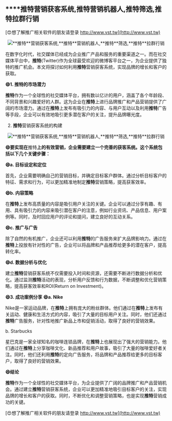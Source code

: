 ## ****推特**营销获客系统,**推特**营销机器人,**推特**筛选,**推特**拉群行销**

[😍想了解推广相关软件的朋友请登录 http://www.vst.tw](http://www.vst.tw)

 <center><img src="https://vst.tw/MP4/tuiguang/png/2.png" alt="**推特**营销获客系统,**推特**营销机器人,**推特**筛选,**推特**拉群行销"></center>

在数字化时代，社交媒体已经成为企业推广产品和服务的重要渠道之一。而在社交媒体平台中，**推特**(Twitter)作为全球最受欢迎的微博客平台之一，为企业提供了独特的推广机会。本文将探讨如何利用**推特**营销获客系统，实现品牌的增长和客户的获取。

**😄1. **推特**的市场潜力**

**推特**作为一个全球性的社交媒体平台，拥有数以亿计的用户，涵盖了各个年龄段、不同背景和兴趣爱好的人群。这为企业在**推特**上进行品牌推广和产品营销提供了广阔的市场潜力。通过在**推特**上发布有吸引力的内容、与用户互动以及利用**推特**广告等手段，企业可以有效地吸引更多潜在客户的关注，提升品牌曝光度。

2. **推特**营销获客系统的构建

 <center><img src="https://vst.tw/MP4/tuiguang/png/5.png" alt="**推特**营销获客系统,**推特**营销机器人,**推特**筛选,**推特**拉群行销"></center>

**😄要实现在**推特**上的有效营销，企业需要建立一个完善的获客系统。这个系统包括以下几个关键步骤：**

**😄a. 目标设定和定位**

首先，企业需要明确自己的营销目标，并确定目标客户群体。通过分析目标客户的特征、需求和行为，可以更加精准地制定**推特**营销策略，提高获客效率。

**😄b. 内容策略**

在**推特**上发布高质量的内容是吸引用户关注的关键。企业可以通过分享有趣、有用、具有吸引力的内容来吸引潜在客户的注意，例如行业资讯、产品信息、用户案例等。同时，及时回应用户的评论和提问，建立良好的互动关系。

**😄c. 推广与广告**

除了自然的有机推广，企业还可以利用**推特**的广告服务来扩大品牌影响力。通过在**推特**上投放有针对性的广告，企业可以将品牌和产品推荐给更多的潜在客户，提高转化率。

**😄d. 数据分析与优化**

建立**推特**营销获客系统不仅需要投入时间和资源，还需要不断进行数据分析和优化。通过监测**推特**活动的表现，分析用户反馈和行为数据，不断调整和优化营销策略，提高获客效率和ROI(Return on Investment)。

**😄3. 成功案例分享**
**😄a. Nike**

Nike是一家运动品牌，在**推特**上拥有庞大的粉丝群体。他们通过在**推特**上发布有关运动、健康和生活方式的内容，吸引了大量的目标用户关注。同时，他们还通过**推特**广告服务，针对性地推广新品上市和促销活动，取得了良好的营销效果。

b. Starbucks

星巴克是一家全球知名的咖啡连锁品牌，在**推特**上也展现出了强大的营销能力。他们通过在**推特**上分享咖啡文化、新品推荐和用户故事，吸引了大量的咖啡爱好者关注。同时，他们还利用**推特**的定向广告服务，将品牌和产品推荐给更多的目标客户，取得了良好的营销效果。

**😄结论**

**推特**作为一个全球性的社交媒体平台，为企业提供了广阔的品牌推广和产品营销机会。通过建立**推特**营销获客系统，企业可以更加精准地吸引目标客户的关注，实现品牌的增长和客户的获取。同时，不断优化和调整营销策略，也是实现**推特**营销成功的关键。

[😍想了解推广相关软件的朋友请登录 http://www.vst.tw](http://www.vst.tw)



